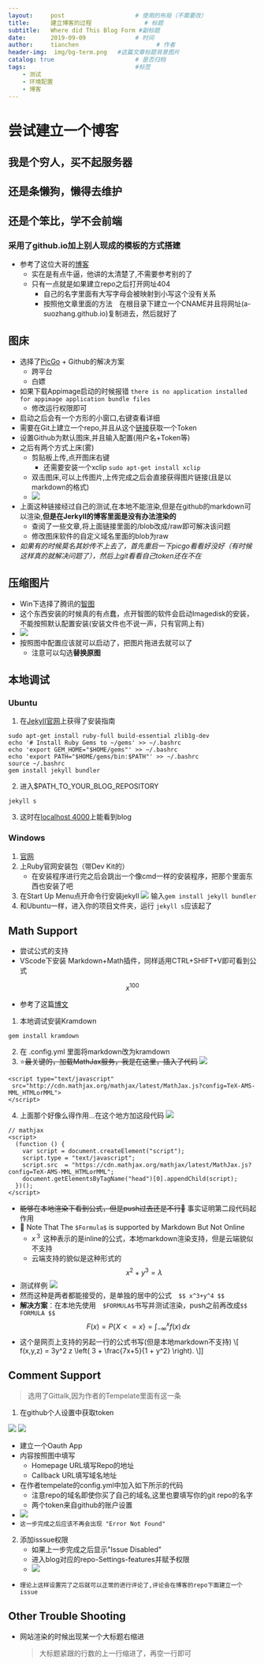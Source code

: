 ```yaml
---
layout:     post                    # 使用的布局（不需要改）
title:      建立博客的过程               # 标题 
subtitle:   Where did This Blog Form #副标题
date:       2019-09-09              # 时间
author:     tianchen                      # 作者
header-img:  img/bg-term.png   #这篇文章标题背景图片
catalog: true                       # 是否归档
tags:                               #标签
    - 测试
    - 环境配置
    - 博客
---
```


# 尝试建立一个博客

## 我是个穷人，买不起服务器
## 还是条懒狗，懒得去维护
## 还是个笨比，学不会前端
### 采用了github.io加上别人现成的模板的方式搭建
* 参考了这位大哥的[博客](https://www.jianshu.com/p/e68fba58f75c#Rename)
    * 实在是有点牛逼，他讲的太清楚了,不需要参考别的了
    * 只有一点就是如果建立repo之后打开网址404
        * 自己的名字里面有大写字母会被映射到小写这个没有关系
        * 按照他文章里面的方法　在根目录下建立一个CNAME并且将网址(a-suozhang.github.io)复制进去，然后就好了

## 图床
* 选择了[PicGo](https://github.com/Molunerfinn/PicGo) + Github的解决方案
    * 跨平台
    * 白嫖
* 如果下载Appimage启动的时候报错
```there is no application installed for appimage application bundle files```
    * 修改运行权限即可
* 启动之后会有一个方形的小窗口,右键查看详细
* 需要在Git上建立一个repo,并且从这个[链接](https://github.com/settings/tokens)获取一个Token
* 设置Github为默认图床,并且输入配置(用户名+Token等)
* 之后有两个方式上床(雾)
    * 剪贴板上传,点开图床右键
        * 还需要安装一个xclip ```sudo apt-get install xclip```
    * 双击图床,可以上传图片,上传完成之后会直接获得图片链接(且是以markdown的格式)
    * ![](https://github.com/A-suozhang/MyPicBed/blob/master//img/triangles-1430105_960_720.png)
* 上面这种链接经过自己的测试,在本地不能渲染,但是在github的markdown可以渲染,**但是在JerkyII的博客里面是没有办法渲染的**
    * 查阅了一些文章,将上面链接里面的/blob改成/raw即可解决该问题
    * 修改图床软件的自定义域名里面的blob为raw
* *如果有的时候莫名其妙传不上去了，首先重启一下picgo看看好没好（有时候这样真的就解决问题了），然后上git看看自己token还在不在*

## 压缩图片
* Win下选择了腾讯的[智图](https://zhitu.isux.us/index.php/preview/install)
* 这个东西安装的时候真的有点蠢，点开智图的软件会启动Imagedisk的安装，不能按照默认配置安装(安装文件也不说一声，只有官网上有)
* ![](https://github.com/A-suozhang/MyPicBed/raw/master/img/20190925224324.png)
* 按照图中配置应该就可以启动了，把图片拖进去就可以了
    * 注意可以勾选**替换原图**

## 本地调试

### Ubuntu 
1. 在[JekyII官网](https://www.jekyll.com.cn/docs/installation/ubuntu/)上获得了安装指南
```
sudo apt-get install ruby-full build-essential zlib1g-dev
echo '# Install Ruby Gems to ~/gems' >> ~/.bashrc
echo 'export GEM_HOME="$HOME/gems"' >> ~/.bashrc
echo 'export PATH="$HOME/gems/bin:$PATH"' >> ~/.bashrc
source ~/.bashrc
gem install jekyll bundler      
```
2. 进入$PATH_TO_YOUR_BLOG_REPOSITORY
```
jekyll s
```
3. 这时在[localhost 4000](http://127.0.0.1:4000/)上能看到blog

### Windows
1. [官网](https://www.jekyll.com.cn/docs/installation/windows/)
2. 上Ruby官网安装包（带Dev Kit的）
    * 在安装程序进行完之后会跳出一个像cmd一样的安装程序，把那个里面东西也安装了吧
3. 在Start Up Menu点开命令行安装jekyll
![](https://github.com/A-suozhang/MyPicBed/raw/master/img/20190908140215.png)
输入```gem install jekyll bundler```
4. 和Ubuntu一样，进入你的项目文件夹，运行 ```jekyll s```应该起了

## Math Support
* 尝试公式的支持
* VScode下安装 Markdown+Math插件，同样适用CTRL+SHIFT+V即可看到公式

$$ x^100 $$

* 参考了这篇[博文](http://cyukang.com/2013/03/03/try-mathjax.html)
1. 本地调试安装Kramdown
```
gem install kramdown
```
2. 在 .config.yml 里面将markdown改为kramdown
3. ⭐~~最关键的，加载MathJax服务，我是在这里，插入了代码~~
![](https://github.com/A-suozhang/MyPicBed/raw/master/img/20190908231632.png)
```
<script type="text/javascript"
 src="http://cdn.mathjax.org/mathjax/latest/MathJax.js?config=TeX-AMS-MML_HTMLorMML">
</script>
```
4. 上面那个好像么得作用...在这个地方加这段代码
![](https://github.com/A-suozhang/MyPicBed/raw/master/img/20190908232728.png)
```
// mathjax 
<script>
  (function () {
    var script = document.createElement("script");
    script.type = "text/javascript";
    script.src  = "https://cdn.mathjax.org/mathjax/latest/MathJax.js?config=TeX-AMS-MML_HTMLorMML";
    document.getElementsByTagName("head")[0].appendChild(script);
  })();
</script>
```

* ~~能够在本地渲染下看到公式，但是push过去还是不行🤔~~ 事实证明第二段代码起作用
* 🔣 Note That The ```$Formula$``` is supported by Markdown But Not Online
    * $x^３$ 这种表示的是inline的公式，本地markdown渲染支持，但是云端貌似不支持
    * 云端支持的貌似是这种形式的 $$ x^2+y^3=\lambda $$
* 测试样例
![](https://github.com/A-suozhang/MyPicBed/raw/master/img/20190909091856.png)
* 然而这种是两者都能接受的，是单独的居中的公式　```$$ x^3+y^4 $$```
* **解决方案**：在本地先使用　```$FORMULA$```书写并测试渲染，push之前再改成```$$ FORMULA $$```
$$ F(x) = P\{ X <= x \} = \int_{-\infty}^x f(x)\,dx $$
* 这个是网页上支持的另起一行的公式书写(但是本地markdown不支持)
\\[ f(x,y,z) = 3y^2 z \left( 3 + \frac{7x+5}{1 + y^2} \right). \\]]


## Comment Support

> 选用了Gittalk,因为作者的Tempelate里面有这一条
1. 在github个人设置中获取token

![](https://github.com/A-suozhang/MyPicBed/raw/master/img/20190924105555.png)
![](https://github.com/A-suozhang/MyPicBed/raw/master/img/20190924105631.png)
* 建立一个Oauth App
* 内容按照图中填写
  * Homepage URL填写Repo的地址
  * Callback URL填写域名地址
* 在作者tempelate的config.yml中加入如下所示的代码
  * 注意repo的域名即使你买了自己的域名,这里也要填写你的git repo的名字
  * 两个token来自github的账户设置
* ![](https://github.com/A-suozhang/MyPicBed/raw/master/img/20190924105332.png)
* ```这一步完成之后应该不再会出现 "Error Not Found"```

2. 添加isssue权限
   * 如果上一步完成之后显示"Issue Disabled" 
   * 进入blog对应的repo-Settings-features并赋予权限
   * ![](https://github.com/A-suozhang/MyPicBed/raw/master/img/20190924110445.png)

* ```理论上这样设置完了之后就可以正常的进行评论了,评论会在博客的repo下面建立一个issue```





## Other Trouble Shooting
* 网站渲染的时候出现某一个大标题右缩进
    > 大标题紧跟的行数的上一行缩进了，再空一行即可





